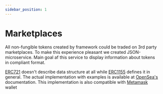 ```yaml
---
sidebar_position: 1
---
```


# Marketplaces

All non-fungible tokens created by framework could be traded on 3rd party marketplaces. To make this experience pleasant
we created JSON-microservice. Main goal af this service to display information about tokens in compliant format.

[ERC721](https://eips.ethereum.org/EIPS/eip-721) doesn't describe data structure at all
while [ERC1155](https://eips.ethereum.org/EIPS/eip-1155) defines it in general. The actual implementation with
examples is available at [OpenSea's](https://docs.opensea.io/docs/metadata-standards) documentation. This implementation
is also compatible
with [Metamask](https://metamask.zendesk.com/hc/en-us/articles/360058238591-NFT-tokens-in-your-MetaMask-wallet) wallet
